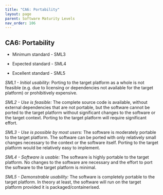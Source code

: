 ```yaml
---
title: "CA6: Portability"
layout: page
parent: Software Maturity Levels
nav_order: 106
---
```


## CA6: Portability

- Minimum standard - SML3

- Expected standard - SML4

- Excellent standard - SML5

*SML1 - Initial usability:* Porting to the target platform as a whole is
not feasible (e.g. due to licensing or dependencies not available for
the target platform) or prohibitively expensive.

*SML2 - Use is feasible:* The complete source code is available, without
external dependencies that are not portable, but the software cannot be
ported to the target platform without significant changes to the
software or the target context. Porting to the target platform will
require significant effort.

*SML3 - Use is possible by most users:* The software is moderately
portable to the target platform. The software can be ported with only
relatively small changes necessary to the context or the software
itself. Porting to the target platform would be relatively easy to
implement.

*SML4 - Software is usable:* The software is highly portable to the
target platform. No changes to the software are necessary and the effort
to port the software to the target platform is minimal.

*SML5 - Demonstrable usability:* The software is completely portable to
the target platform. In theory at least, the software will run on the
target platform provided it is packaged/containerised.
